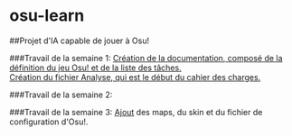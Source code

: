 # osu-learn
##Projet d'IA capable de jouer à Osu!


###Travail de la semaine 1:
[Création de la documentation, composé de la définition du jeu Osu! et de la liste des tâches.](TravailParSemaine/semaine1/documentatation.odt)  
[Création du fichier Analyse, qui est le début du cahier des charges.](TravailParSemaine/semaine1/analyse.odt)


###Travail de la semaine 2:

###Travail de la semaine 3:
[Ajout](Config_Osu/config_Osu.me) des maps, du skin et du fichier de configuration d'Osu!.
